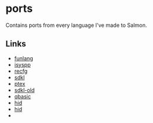 # ports

Contains ports from every language I've made to Salmon.

## Links

- [funlang](https://github.com/thekaigonzalez/funLang/tree/master/tests)
- [isyspp](https://github.com/thekaigonzalez/ISysPP/tree/master/testes)
- [recfg](https://github.com/thekaigonzalez/ReConfiguration/tree/master/tests)
- [sdkl](https://github.com/thekaigonzalez/SDKL-Tests/)
- [ptex](https://github.com/thekaigonzalez/PTEX/tree/master/testes)
- [sdkl-old](https://github.com/thekaigonzalez/SDKL-Old/tree/master/tests)
- [qbasic](https://github.com/thekaigonzalez/QBasic)
- [hid](https://github.com/thekaigonzalez/hid/tree/master/tests)
- [hid](https://github.com/thekaigonzalez/ISys/tree/master/testes)
- 
